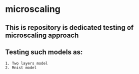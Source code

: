 # microscaling

## This is repository is dedicated testing of microscaling approach 

## Testing such models as:
    1. Two layers model
    2. Mnist model